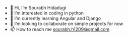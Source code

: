 - 👋 Hi, I’m Sourabh Hidadugi
- 👀 I’m interested in coding in python
- 🌱 I’m currently learning Angular and Django
- 💞️ I’m looking to collaborate on simple projects for now
- 📫 How to reach me sourabh.h1209@gmail.com  

<!---
sourabhatquasr/sourabhatquasr is a ✨ special ✨ repository because its `README.md` (this file) appears on your GitHub profile.
You can click the Preview link to take a look at your changes.
--->
